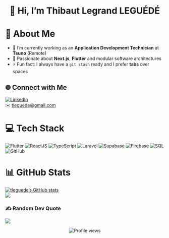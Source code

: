 <!--
**tleguede/tleguede** is a ✨ _special_ ✨ repository because its `README.md` (this file) appears on your GitHub profile.
-->

<div align="center">
  <h1>👋 Hi, I’m Thibaut Legrand LEGUÉDÉ</h1>
</div>

# 💫 About Me
- 🔭 I’m currently working as an **Application Development Technician** at **Tsuno** (Remote)  
- 🌱 Passionate about **Next.js**, **Flutter** and modular software architectures  
- ⚡ Fun fact: I always have a `git stash` ready and I prefer **tabs** over spaces

## 🌐 Connect with Me
[![LinkedIn](https://img.shields.io/badge/LinkedIn-%230077B5.svg?logo=linkedin&logoColor=white)](https://www.linkedin.com/in/komlangan-thibaut-legrand-leguede-622623121/)  
✉️ [tleguede@gmail.com](mailto:tleguede@gmail.com)

# 💻 Tech Stack
![Flutter](https://img.shields.io/badge/Flutter-%2302569B.svg?style=for-the-badge&logo=flutter&logoColor=white) ![ReactJS](https://img.shields.io/badge/ReactJS-%2320232a.svg?style=for-the-badge&logo=react&logoColor=%2361DAFB) ![TypeScript](https://img.shields.io/badge/TypeScript-%23007ACC.svg?style=for-the-badge&logo=typescript&logoColor=white) ![Laravel](https://img.shields.io/badge/Laravel-%23FF2D20.svg?style=for-the-badge&logo=laravel&logoColor=white) ![Supabase](https://img.shields.io/badge/Supabase-3ECF8E?style=for-the-badge&logo=supabase&logoColor=white) ![Firebase](https://img.shields.io/badge/Firebase-%23FFCA28.svg?style=for-the-badge&logo=firebase&logoColor=black) ![SQL](https://img.shields.io/badge/SQL-%23326CE5.svg?style=for-the-badge&logo=postgresql&logoColor=white) ![GitHub](https://img.shields.io/badge/GitHub-%23121011.svg?style=for-the-badge&logo=github&logoColor=white)

# 📊 GitHub Stats
[![tleguede’s GitHub stats](https://github-readme-stats.vercel.app/api?username=tleguede&show_icons=true&theme=tokyonight&count_private=true&locale=en)](https://github.com/tleguede)  
![](https://github-readme-streak-stats.herokuapp.com/?user=tleguede&theme=radical&hide_border=false)

### ✍️ Random Dev Quote
![](https://quotes-github-readme.vercel.app/api?type=vertical&theme=radical)

<div align="center">
  <img src="https://komarev.com/ghpvc/?username=tleguede&style=flat-square" alt="Profile views" />
</div>
